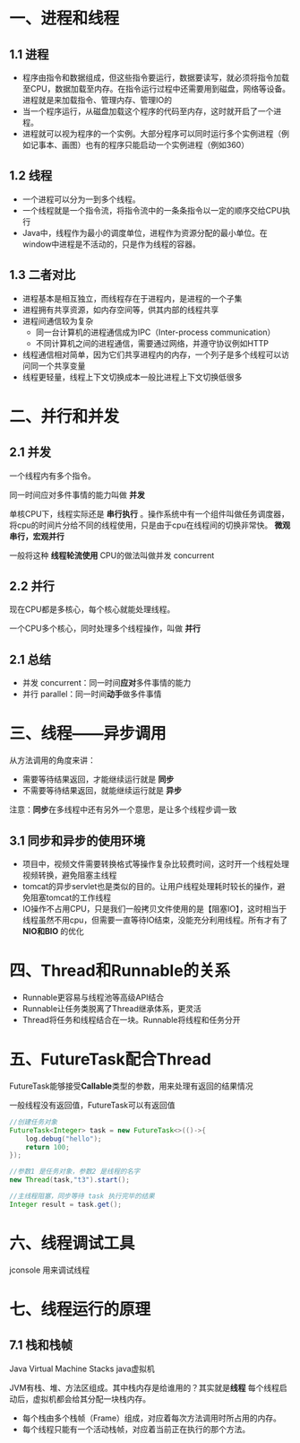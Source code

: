 # 一、进程和线程

## 1.1 进程

- 程序由指令和数据组成，但这些指令要运行，数据要读写，就必须将指令加载至CPU，数据加载至内存。在指令运行过程中还需要用到磁盘，网络等设备。进程就是来加载指令、管理内存、管理IO的
- 当一个程序运行，从磁盘加载这个程序的代码至内存，这时就开启了一个进程。
- 进程就可以视为程序的一个实例。大部分程序可以同时运行多个实例进程（例如记事本、画图）也有的程序只能启动一个实例进程（例如360）



## 1.2 线程

- 一个进程可以分为一到多个线程。
- 一个线程就是一个指令流，将指令流中的一条条指令以一定的顺序交给CPU执行
- Java中，线程作为最小的调度单位，进程作为资源分配的最小单位。在window中进程是不活动的，只是作为线程的容器。



## 1.3 二者对比

- 进程基本是相互独立，而线程存在于进程内，是进程的一个子集
- 进程拥有共享资源，如内存空间等，供其内部的线程共享
- 进程间通信较为复杂
  - 同一台计算机的进程通信成为IPC（Inter-process communication）
  - 不同计算机之间的进程通信，需要通过网络，并遵守协议例如HTTP
- 线程通信相对简单，因为它们共享进程内的内存，一个列子是多个线程可以访问同一个共享变量
- 线程更轻量，线程上下文切换成本一般比进程上下文切换低很多



# 二、并行和并发

## 2.1 并发

一个线程内有多个指令。

同一时间应对多件事情的能力叫做 **并发** 

单核CPU下，线程实际还是 **串行执行** 。操作系统中有一个组件叫做任务调度器，将cpu的时间片分给不同的线程使用，只是由于cpu在线程间的切换非常快。 **微观串行，宏观并行**

一般将这种 **线程轮流使用** CPU的做法叫做并发 concurrent





## 2.2 并行

现在CPU都是多核心，每个核心就能处理线程。

一个CPU多个核心，同时处理多个线程操作，叫做 **并行**



## 2.1 总结

- 并发 concurrent：同一时间**应对**多件事情的能力
- 并行 parallel：同一时间**动手**做多件事情



# 三、线程——异步调用

从方法调用的角度来讲：

- 需要等待结果返回，才能继续运行就是 **同步**
- 不需要等待结果返回，就能继续运行就是 **异步**

注意：**同步**在多线程中还有另外一个意思，是让多个线程步调一致



## 3.1 同步和异步的使用环境

- 项目中，视频文件需要转换格式等操作复杂比较费时间，这时开一个线程处理视频转换，避免阻塞主线程
- tomcat的异步servlet也是类似的目的。让用户线程处理耗时较长的操作，避免阻塞tomcat的工作线程
- IO操作不占用CPU，只是我们一般拷贝文件使用的是【阻塞IO】，这时相当于线程虽然不用cpu，但需要一直等待IO结束，没能充分利用线程。所有才有了 **NIO和BIO** 的优化



# 四、Thread和Runnable的关系

- Runnable更容易与线程池等高级API结合
- Runnable让任务类脱离了Thread继承体系，更灵活
- Thread将任务和线程结合在一块。Runnable将线程和任务分开



# 五、FutureTask配合Thread

FutureTask能够接受**Callable**类型的参数，用来处理有返回的结果情况



一般线程没有返回值，FutureTask可以有返回值

~~~java
//创建任务对象
FutureTask<Integer> task = new FutureTask<>(()->{
    log.debug("hello");
    return 100;
});

//参数1 是任务对象，参数2 是线程的名字
new Thread(task,"t3").start();

//主线程阻塞，同步等待 task 执行完毕的结果
Integer result = task.get();
~~~



# 六、线程调试工具

jconsole 用来调试线程





# 七、线程运行的原理

## 7.1 栈和栈帧 

Java Virtual Machine Stacks java虚拟机

JVM有栈、堆、方法区组成。其中栈内存是给谁用的？其实就是**线程** 每个线程启动后，虚拟机都会给其分配一块栈内存。

- 每个栈由多个栈帧（Frame）组成，对应着每次方法调用时所占用的内存。
- 每个线程只能有一个活动栈帧，对应着当前正在执行的那个方法。































































































